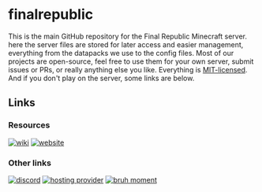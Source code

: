 # finalrepublic
This is the main GitHub repository for the Final Republic Minecraft server. here the server files are stored for later access and easier management, everything from the datapacks we use to the config files.
Most of our projects are open-source, feel free to use them for your own server, submit issues or PRs, or really anything else you like. Everything is [MIT-licensed](LICENSE).
And if you don't play on the server, some links are below.

## Links
### Resources
<a href="https://discord.com/channels/969376256640569474/1104113680083337237"><img src="https://img.shields.io/badge/our-wiki_(discord)-blue" alt="wiki"></a>
<a href="https://girlinpurple.github.io/finalrepublic"><img src="https://img.shields.io/badge/our-website-green" alt="website"></a>
### Other links
<a href="https://discord.gg/MX5fWws7wE"><img src="https://img.shields.io/discord/969376256640569474?label=discord&color=%235865F2" alt="discord"></a>
<a href="https://exaroton.com"><img src="https://img.shields.io/badge/hosting_provider-exaroton-lime.png" alt="hosting provider"></a>
<a href=""><img src="https://img.shields.io/badge/holy_shit-dj_is_trans-590481" alt="bruh moment"></a>
